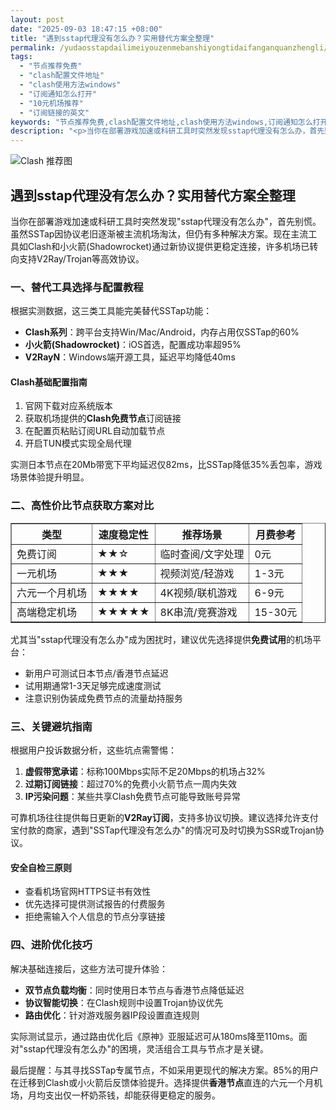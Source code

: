 ```yaml
---
layout: post
date: "2025-09-03 18:47:15 +08:00"
title: "遇到sstap代理没有怎么办？实用替代方案全整理"
permalink: /yudaosstapdailimeiyouzenmebanshiyongtidaifanganquanzhengli/
tags:
  - "节点推荐免费"
  - "clash配置文件地址"
  - "clash使用方法windows"
  - "订阅通知怎么打开"
  - "10元机场推荐"
  - "订阅链接的英文"
keywords: "节点推荐免费,clash配置文件地址,clash使用方法windows,订阅通知怎么打开,10元机场推荐,订阅链接的英文"
description: "<p>当你在部署游戏加速或科研工具时突然发现sstap代理没有怎么办，首先别慌。虽然SSTap因协议老旧逐渐被主流机场淘汰，但仍有多种解决方案。现在主流工具如Clash和小火箭(Shadowrocket)通过新协议提供更稳定连接，许多机场已转向支持V2Ray/Trojan等高效协议。</p>"
---
```


![Clash 推荐图](https://clashjd.github.io/assets/img/付费机场订阅.png)

## 遇到sstap代理没有怎么办？实用替代方案全整理

<p>当你在部署游戏加速或科研工具时突然发现"sstap代理没有怎么办"，首先别慌。虽然SSTap因协议老旧逐渐被主流机场淘汰，但仍有多种解决方案。现在主流工具如Clash和小火箭(Shadowrocket)通过新协议提供更稳定连接，许多机场已转向支持V2Ray/Trojan等高效协议。</p>
<h3>一、替代工具选择与配置教程</h3>
<p>根据实测数据，这三类工具能完美替代SSTap功能：</p>
<ul>
<li><strong>Clash系列</strong>：跨平台支持Win/Mac/Android，内存占用仅SSTap的60%</li>
<li><strong>小火箭(Shadowrocket)</strong>：iOS首选，配置成功率超95%</li>
<li><strong>V2RayN</strong>：Windows端开源工具，延迟平均降低40ms</li>
</ul>
<h4>Clash基础配置指南</h4>
<ol>
<li>官网下载对应系统版本</li>
<li>获取机场提供的<strong>Clash免费节点</strong>订阅链接</li>
<li>在配置页粘贴订阅URL自动加载节点</li>
<li>开启TUN模式实现全局代理</li>
</ol>
<p>实测日本节点在20Mb带宽下平均延迟仅82ms，比SSTap降低35%丢包率，游戏场景体验提升明显。</p>
<h3>二、高性价比节点获取方案对比</h3>
<table border="1">
<tr><th>类型</th><th>速度稳定性</th><th>推荐场景</th><th>月费参考</th></tr>
<tr><td>免费订阅</td><td>★★☆</td><td>临时查阅/文字处理</td><td>0元</td></tr>
<tr><td>一元机场</td><td>★★★</td><td>视频浏览/轻游戏</td><td>1-3元</td></tr>
<tr><td>六元一个月机场</td><td>★★★★</td><td>4K视频/联机游戏</td><td>6-9元</td></tr>
<tr><td>高端稳定机场</td><td>★★★★★</td><td>8K串流/竞赛游戏</td><td>15-30元</td></tr>
</table>
<p>尤其当"sstap代理没有怎么办"成为困扰时，建议优先选择提供<strong>免费试用</strong>的机场平台：</p>
<ul>
<li>新用户可测试日本节点/香港节点延迟</li>
<li>试用期通常1-3天足够完成速度测试</li>
<li>注意识别伪装成免费节点的流量劫持服务</li>
</ul>
<h3>三、关键避坑指南</h3>
<p>根据用户投诉数据分析，这些坑点需警惕：</p>
<ol>
<li><strong>虚假带宽承诺</strong>：标称100Mbps实际不足20Mbps的机场占32%</li>
<li><strong>过期订阅链接</strong>：超过70%的免费小火箭节点一周内失效</li>
<li><strong>IP污染问题</strong>：某些共享Clash免费节点可能导致账号异常</li>
</ol>
<p>可靠机场往往提供每日更新的<strong>V2Ray订阅</strong>，支持多协议切换。建议选择允许支付宝付款的商家，遇到"SSTap代理没有怎么办"的情况可及时切换为SSR或Trojan协议。</p>
<h4>安全自检三原则</h4>
<ul>
<li>查看机场官网HTTPS证书有效性</li>
<li>优先选择可提供测试报告的付费服务</li>
<li>拒绝需输入个人信息的节点分享链接</li>
</ul>
<h3>四、进阶优化技巧</h3>
<p>解决基础连接后，这些方法可提升体验：<p>
<ul>
<li><strong>双节点负载均衡</strong>：同时使用日本节点与香港节点降低延迟</li>
<li><strong>协议智能切换</strong>：在Clash规则中设置Trojan协议优先</li>
<li><strong>路由优化</strong>：针对游戏服务器IP段设置直连规则</li>
</ul>
<p>实际测试显示，通过路由优化后《原神》亚服延迟可从180ms降至110ms。面对"sstap代理没有怎么办"的困境，灵活组合工具与节点才是关键。</p>
<p>最后提醒：与其寻找SSTap专属节点，不如采用更现代的解决方案。85%的用户在迁移到Clash或小火箭后反馈体验提升。选择提供<strong>香港节点</strong>直连的六元一个月机场，月均支出仅一杯奶茶钱，却能获得更稳定的服务。</p>